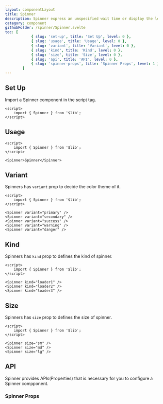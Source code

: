 ```yaml
---
layout: componentLayout
title: Spinner
description: Spinner express an unspecified wait time or display the length of a process.
category: component
githubFolder: /spinner/Spinner.svelte
toc: [
			{ slug: 'set-up', title: 'Set Up', level: 0 },
			{ slug: 'usage', title: 'Usage', level: 0 },
			{ slug: 'variant', title: 'Variant', level: 0 },
			{ slug: 'kind', title: 'Kind', level: 0 },
			{ slug: 'size', title: 'Size', level: 0 },
			{ slug: 'api', title: 'API', level: 0 },
			{ slug: 'spinner-props', title: 'Spinner Props', level: 1 },
		]
---
```


<script>
	import { Spinner } from '$lib';
	import PropertyTable from "../../../mdsvex/components/PropertyTable.svelte"
	import * as Component from "../../../mdsvex/+layout.svelte"
	import spinnerProps from "./spinner-props.ts"

</script>

## Set Up

Import a Spinner component in the script tag.

```svelte
<script>
	import { Spinner } from '$lib';
</script>
```

## Usage

<Spinner />

```svelte
<script>
	import { Spinner } from '$lib';
</script>

<Spinner>Spinner</Spinner>
```

## Variant

Spinners has `variant` prop to decide the color theme of it.

<div class="flex flex-row gap-16">
	<Spinner variant="primary" />
	<Spinner variant="secondary" />
	<Spinner variant="success" />
	<Spinner variant="warning" />
	<Spinner variant="danger" />
</div>

```svelte
<script>
	import { Spinner } from '$lib';
</script>

<Spinner variant="primary" />
<Spinner variant="secondary" />
<Spinner variant="success" />
<Spinner variant="warning" />
<Spinner variant="danger" />
```

## Kind

Spinners has `kind` prop to defines the kind of spinner.

<div class="flex flex-row gap-16">
	<Spinner kind="loader1" />
	<Spinner kind="loader2" />
	<Spinner kind="loader3" />
</div>

```svelte
<script>
	import { Spinner } from '$lib';
</script>

<Spinner kind="loader1" />
<Spinner kind="loader2" />
<Spinner kind="loader3" />
```

## Size

Spinners has `size` prop to defines the size of spinner.

<div class="flex flex-row items-center gap-16">
	<Spinner size="sm" />
	<Spinner size="md" />
	<Spinner size="lg" />
</div>

```svelte
<script>
	import { Spinner } from '$lib';
</script>

<Spinner size="sm" />
<Spinner size="md" />
<Spinner size="lg" />
```

## API

Spinner provides APIs(Properties) that is necessary for you to configure a Spinner compponent.

### Spinner Props

<PropertyTable properties={spinnerProps} />
